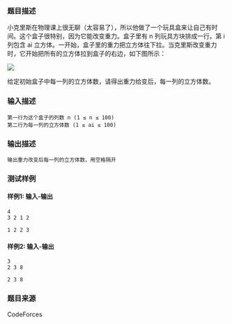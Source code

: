 ### 题目描述

小克里斯在物理课上很无聊（太容易了），所以他做了一个玩具盒来让自己有时间。这个盒子很特别，因为它能改变重力。盒子里有 n 列玩具方块排成一行。第 i 列包含 ai 立方体。一开始，盒子里的重力把立方体往下拉。当克里斯改变重力时，它开始把所有的立方体拉到盒子的右边，如下图所示：

![](https://espresso.codeforces.com/383cc55fefceeac300e8d90362dca986d56b436a.png)

给定初始盒子中每一列的立方体数，请得出重力给变后，每一列的立方体数。

### 输入描述

```
第一行为这个盒子的列数 n (1 ≤ n ≤ 100)
第二行为每一列的立方体数 (1 ≤ ai ≤ 100)
```

### 输出描述

```
输出重力改变后每一列的立方体数，用空格隔开
```

### 测试样例

#### 样例1: 输入-输出

```
4
3 2 1 2
```

```
1 2 2 3
```

#### 样例2: 输入-输出

```
3
2 3 8
```

```
2 3 8
```

### 题目来源

CodeForces
